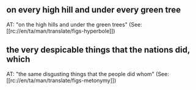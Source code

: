 ## on every high hill and under every green tree ##

AT: "on the high hills and under the green trees" (See: [[rc://en/ta/man/translate/figs-hyperbole]])

## the very despicable things that the nations did, which ##

AT: "the same disgusting things that the people did whom" (See: [[rc://en/ta/man/translate/figs-metonymy]])